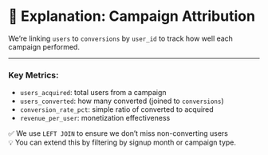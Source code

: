 # 📖 Explanation: Campaign Attribution

We’re linking `users` to `conversions` by `user_id` to track how well each campaign performed.

---

### Key Metrics:

- `users_acquired`: total users from a campaign
- `users_converted`: how many converted (joined to `conversions`)
- `conversion_rate_pct`: simple ratio of converted to acquired
- `revenue_per_user`: monetization effectiveness

✅ We use `LEFT JOIN` to ensure we don’t miss non-converting users  
💡 You can extend this by filtering by signup month or campaign type.
